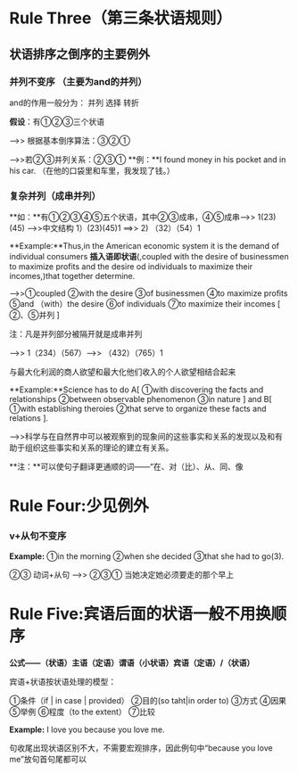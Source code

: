# Rule Three（第三条状语规则）

## 状语排序之倒序的主要例外

### 并列不变序 （主要为and的并列）

and的作用一般分为： 并列 选择 转折 

**假设**：有①②③三个状语

--&gt;&gt; 根据基本倒序算法：③②①

--&gt;&gt;若②③并列关系：②③①
**例：**I found money in his pocket and in his car.
（在他的口袋里和车里，我发现了钱。）

### 复杂并列（成串并列）

**如：**有①②③④⑤五个状语，其中②③成串，④⑤成串--&gt;&gt; 1(23)(45)
--&gt;&gt;中文结构 1）(23)(45)1 ==&gt;&gt; 2) （32）（54）1

**Example:**Thus,in the American economic system it is the demand of individual consumers **插入语即状语**(,coupled with the desire of businessmen to maximize profits and the desire od individuals to maximize their incomes,)that together determine.

--&gt;&gt;①coupled ②with the desire ③of businessmen ④to maximize profits ⑤and （with）the desire ⑥of individuals ⑦to maximize their incomes [ ②、⑤并列 ]

注：凡是并列部分被隔开就是成串并列

--&gt;&gt; 1（234）（567）--&gt;&gt; （432）（765）1

与最大化利润的商人欲望和最大化他们收入的个人欲望相结合起来

**Example:**Science has to do A[ ①with discovering the facts and relationships ②between observable phenomenon ③in nature ] and B[ ①with establishing theroies ②that serve to organize these facts and relations ].

--&gt;&gt;科学与在自然界中可以被观察到的现象间的这些事实和关系的发现以及和有助于组织这些事实和关系的理论的建立有关系。

**注：**可以使句子翻译更通顺的词——“在、对（比）、从、同、像

# Rule Four:少见例外

### v+从句不变序

**Example:** ①in the morning ②when she decided ③that she had to go(3).

 ②③ 动词+从句 --&gt;&gt; ②③①
 当她决定她必须要走的那个早上

# Rule Five:宾语后面的状语一般不用换顺序

  **公式——（状语）主语（定语）谓语（小状语）宾语（定语）/（状语）**

  宾语+状语按状语处理的模型：

  ①条件（if | in case | provided） ②目的(so taht|in order to) ③方式 ④因果 ⑤举例 ⑥程度（to the extent） ⑦比较

**Example:** I love you because you love me.

句收尾出现状语区别不大，不需要宏观排序，因此例句中“because you love me”放句首句尾都可以